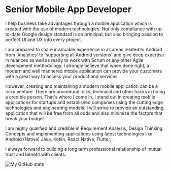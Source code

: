 # Senior Mobile App Developer

I help business take advantages through a mobile application which is created with the use of modern technologies. Not only compliance with up-to-date Google design standard is on principal, but also bringing passion to perfect UI and UX into every project.

I am prepared to share invaluable experience in all areas related to Android from 'Analytics' to 'supporting all Android versions' and give deep expertise in nuances as well as ready to work with Scrum or any other Agile development methodology. I strongly believe that when done right, a modern and well mannered mobile application can provide your customers with a great way to access your product and services.

However, creating and maintaining a modern mobile application can be a risky venture. There are procedural risks, technical and other hacks in hiring a credible person. That's where I come in, I stand out in creating mobile applications for startups and established companies using the cutting edge technologies and engineering models. I will strive to provide an outstanding application that will be free from all odds and also minimize the factors that break your budget.

I am highly qualified and credible in Requirement Analysis, Design Thinking Concepts and implementing applications using latest technologies like Android (Native) Java, Kotlin, React Native, Flutter, .

I always forward to building a long term professional relationship of mutual trust and benefit with clients.

![My GitHub stats](https://github-readme-stats.vercel.app/api?username=sevenstarss&show_icons=true&theme=radical&count_private=true)
